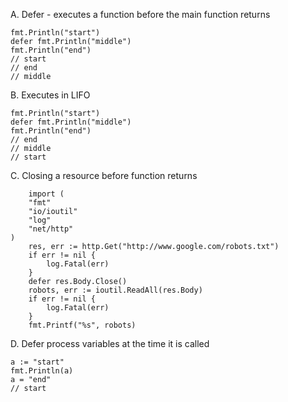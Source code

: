 A. Defer - executes a function before the main function returns
```
fmt.Println("start")
defer fmt.Println("middle")
fmt.Println("end")
// start
// end
// middle
```

B. Executes in LIFO
```
fmt.Println("start")
defer fmt.Println("middle")
fmt.Println("end")
// end
// middle
// start
```

C. Closing a resource before function returns
```
    import (
	"fmt"
	"io/ioutil"
	"log"
	"net/http"
)
	res, err := http.Get("http://www.google.com/robots.txt")
	if err != nil {
		log.Fatal(err)
	}
	defer res.Body.Close()
	robots, err := ioutil.ReadAll(res.Body)
	if err != nil {
		log.Fatal(err)
	}
	fmt.Printf("%s", robots)
```

D. Defer process variables at the time it is called
```
a := "start"
fmt.Println(a)
a = "end"
// start
```
